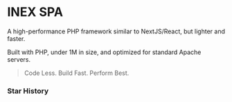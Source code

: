 # INEX SPA

A high-performance PHP framework similar to NextJS/React, but lighter and faster.

Built with PHP, under 1M in size, and optimized for standard Apache servers.

> Code Less. Build Fast. Perform Best.

### Star History

<figure><img src="https://api.star-history.com/svg?repos=AmmarBasha2011/INEX-SPA&#x26;type=Date" alt=""><figcaption></figcaption></figure>
